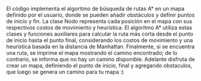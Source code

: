 El código implementa el algoritmo de búsqueda de rutas A* en un mapa definido por el usuario, donde se pueden añadir obstáculos y definir puntos de inicio y fin.
La clase Nodo representa cada posición en el mapa con sus respectivos costos de movimiento y heurística. El algoritmo A* utiliza estas clases y funciones auxiliares 
para calcular la ruta más corta desde el punto de inicio hasta el punto final, considerando los costos de movimiento y una heurística basada en la distancia de Manhattan.
Finalmente, si se encuentra una ruta, se imprime el mapa mostrando el camino encontrado; de lo contrario, se informa que no hay un camino disponible.
Adelante disfruta de crear un mapa, definiendo el punto de inicio, final y agregando obstaculos, que luego se genera un camino para tu mapa :)
